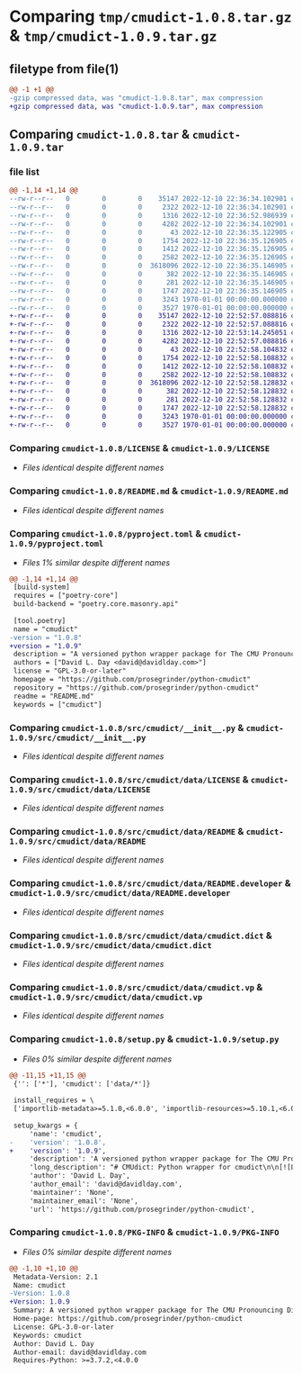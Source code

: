 # Comparing `tmp/cmudict-1.0.8.tar.gz` & `tmp/cmudict-1.0.9.tar.gz`

## filetype from file(1)

```diff
@@ -1 +1 @@
-gzip compressed data, was "cmudict-1.0.8.tar", max compression
+gzip compressed data, was "cmudict-1.0.9.tar", max compression
```

## Comparing `cmudict-1.0.8.tar` & `cmudict-1.0.9.tar`

### file list

```diff
@@ -1,14 +1,14 @@
--rw-r--r--   0        0        0    35147 2022-12-10 22:36:34.102901 cmudict-1.0.8/LICENSE
--rw-r--r--   0        0        0     2322 2022-12-10 22:36:34.102901 cmudict-1.0.8/README.md
--rw-r--r--   0        0        0     1316 2022-12-10 22:36:52.986939 cmudict-1.0.8/pyproject.toml
--rw-r--r--   0        0        0     4282 2022-12-10 22:36:34.102901 cmudict-1.0.8/src/cmudict/__init__.py
--rw-r--r--   0        0        0       43 2022-12-10 22:36:35.122905 cmudict-1.0.8/src/cmudict/data/.git
--rw-r--r--   0        0        0     1754 2022-12-10 22:36:35.126905 cmudict-1.0.8/src/cmudict/data/LICENSE
--rw-r--r--   0        0        0     1412 2022-12-10 22:36:35.126905 cmudict-1.0.8/src/cmudict/data/README
--rw-r--r--   0        0        0     2582 2022-12-10 22:36:35.126905 cmudict-1.0.8/src/cmudict/data/README.developer
--rw-r--r--   0        0        0  3618096 2022-12-10 22:36:35.146905 cmudict-1.0.8/src/cmudict/data/cmudict.dict
--rw-r--r--   0        0        0      382 2022-12-10 22:36:35.146905 cmudict-1.0.8/src/cmudict/data/cmudict.phones
--rw-r--r--   0        0        0      281 2022-12-10 22:36:35.146905 cmudict-1.0.8/src/cmudict/data/cmudict.symbols
--rw-r--r--   0        0        0     1747 2022-12-10 22:36:35.146905 cmudict-1.0.8/src/cmudict/data/cmudict.vp
--rw-r--r--   0        0        0     3243 1970-01-01 00:00:00.000000 cmudict-1.0.8/setup.py
--rw-r--r--   0        0        0     3527 1970-01-01 00:00:00.000000 cmudict-1.0.8/PKG-INFO
+-rw-r--r--   0        0        0    35147 2022-12-10 22:52:57.088816 cmudict-1.0.9/LICENSE
+-rw-r--r--   0        0        0     2322 2022-12-10 22:52:57.088816 cmudict-1.0.9/README.md
+-rw-r--r--   0        0        0     1316 2022-12-10 22:53:14.245051 cmudict-1.0.9/pyproject.toml
+-rw-r--r--   0        0        0     4282 2022-12-10 22:52:57.088816 cmudict-1.0.9/src/cmudict/__init__.py
+-rw-r--r--   0        0        0       43 2022-12-10 22:52:58.104832 cmudict-1.0.9/src/cmudict/data/.git
+-rw-r--r--   0        0        0     1754 2022-12-10 22:52:58.108832 cmudict-1.0.9/src/cmudict/data/LICENSE
+-rw-r--r--   0        0        0     1412 2022-12-10 22:52:58.108832 cmudict-1.0.9/src/cmudict/data/README
+-rw-r--r--   0        0        0     2582 2022-12-10 22:52:58.108832 cmudict-1.0.9/src/cmudict/data/README.developer
+-rw-r--r--   0        0        0  3618096 2022-12-10 22:52:58.128832 cmudict-1.0.9/src/cmudict/data/cmudict.dict
+-rw-r--r--   0        0        0      382 2022-12-10 22:52:58.128832 cmudict-1.0.9/src/cmudict/data/cmudict.phones
+-rw-r--r--   0        0        0      281 2022-12-10 22:52:58.128832 cmudict-1.0.9/src/cmudict/data/cmudict.symbols
+-rw-r--r--   0        0        0     1747 2022-12-10 22:52:58.128832 cmudict-1.0.9/src/cmudict/data/cmudict.vp
+-rw-r--r--   0        0        0     3243 1970-01-01 00:00:00.000000 cmudict-1.0.9/setup.py
+-rw-r--r--   0        0        0     3527 1970-01-01 00:00:00.000000 cmudict-1.0.9/PKG-INFO
```

### Comparing `cmudict-1.0.8/LICENSE` & `cmudict-1.0.9/LICENSE`

 * *Files identical despite different names*

### Comparing `cmudict-1.0.8/README.md` & `cmudict-1.0.9/README.md`

 * *Files identical despite different names*

### Comparing `cmudict-1.0.8/pyproject.toml` & `cmudict-1.0.9/pyproject.toml`

 * *Files 1% similar despite different names*

```diff
@@ -1,14 +1,14 @@
 [build-system]
 requires = ["poetry-core"]
 build-backend = "poetry.core.masonry.api"
 
 [tool.poetry]
 name = "cmudict"
-version = "1.0.8"
+version = "1.0.9"
 description = "A versioned python wrapper package for The CMU Pronouncing Dictionary data files."
 authors = ["David L. Day <david@davidlday.com>"]
 license = "GPL-3.0-or-later"
 homepage = "https://github.com/prosegrinder/python-cmudict"
 repository = "https://github.com/prosegrinder/python-cmudict"
 readme = "README.md"
 keywords = ["cmudict"]
```

### Comparing `cmudict-1.0.8/src/cmudict/__init__.py` & `cmudict-1.0.9/src/cmudict/__init__.py`

 * *Files identical despite different names*

### Comparing `cmudict-1.0.8/src/cmudict/data/LICENSE` & `cmudict-1.0.9/src/cmudict/data/LICENSE`

 * *Files identical despite different names*

### Comparing `cmudict-1.0.8/src/cmudict/data/README` & `cmudict-1.0.9/src/cmudict/data/README`

 * *Files identical despite different names*

### Comparing `cmudict-1.0.8/src/cmudict/data/README.developer` & `cmudict-1.0.9/src/cmudict/data/README.developer`

 * *Files identical despite different names*

### Comparing `cmudict-1.0.8/src/cmudict/data/cmudict.dict` & `cmudict-1.0.9/src/cmudict/data/cmudict.dict`

 * *Files identical despite different names*

### Comparing `cmudict-1.0.8/src/cmudict/data/cmudict.vp` & `cmudict-1.0.9/src/cmudict/data/cmudict.vp`

 * *Files identical despite different names*

### Comparing `cmudict-1.0.8/setup.py` & `cmudict-1.0.9/setup.py`

 * *Files 0% similar despite different names*

```diff
@@ -11,15 +11,15 @@
 {'': ['*'], 'cmudict': ['data/*']}
 
 install_requires = \
 ['importlib-metadata>=5.1.0,<6.0.0', 'importlib-resources>=5.10.1,<6.0.0']
 
 setup_kwargs = {
     'name': 'cmudict',
-    'version': '1.0.8',
+    'version': '1.0.9',
     'description': 'A versioned python wrapper package for The CMU Pronouncing Dictionary data files.',
     'long_description': "# CMUdict: Python wrapper for cmudict\n\n[![Latest PyPI version](https://img.shields.io/pypi/v/cmudict.svg)](https://pypi.python.org/pypi/cmudict)\n[![GitHub Workflow Status](https://github.com/prosegrinder/python-cmudict/workflows/Python%20CI/badge.svg?branch=main)](https://github.com/prosegrinder/python-cmudict/actions?query=workflow%3A%22Python+CI%22+branch%3Amain)\n\nCMUdict is a versioned python wrapper package for\n[The CMU Pronouncing Dictionary](https://github.com/cmusphinx/cmudict) data\nfiles. The main purpose is to expose the data with little or no assumption on\nhow it is to be used.\n\n## Installation\n\n`cmudict` is available on PyPI. Simply install it with `pip`:\n\n```bash\npip install cmudict\n```\n\n## Usage\n\nThe cmudict data set includes 4 data files: cmudict.dict, cmudict.phones,\ncmudict.symbols, and cmudict.vp. See\n[The CMU Pronouncing Dictionary](https://github.com/cmusphinx/cmudict) for\ndetails on the data. Chances are, if you're here, you already know what's in the\nfiles.\n\nEach file can be accessed through three functions, one which returns the raw\n(string) contents, one which returns a binary stream of the file, and one which\ndoes minimal processing of the file into an appropriate structure:\n\n```python\n>>> import cmudict\n\n>>> cmudict.dict() # Compatible with NLTK\n>>> cmudict.dict_string()\n>>> cmudict.dict_stream()\n\n>>> cmudict.phones()\n>>> cmudict.phones_string()\n>>> cmudict.phones_stream()\n\n>>> cmudict.symbols()\n>>> cmudict.symbols_string()\n>>> cmudict.symbols_stream()\n\n>>> cmudict.vp()\n>>> cmudict.vp_string()\n>>> cmudict.vp_stream()\n```\n\nThree additional functions are included to maintain compatibility with NLTK:\ncmudict.entries(), cmudict.raw(), and cmudict.words(). See the\n[nltk.corpus.reader.cmudict](http://www.nltk.org/_modules/nltk/corpus/reader/cmudict.html)\ndocumentation for details:\n\n```python\n>>> cmudict.entries() # Compatible with NLTK\n>>> cmudict.raw() # Compatible with NLTK\n>>> cmudict.words() # Compatible with NTLK\n```\n\nAnd finally, the license for the cmudict data set is available as well:\n\n```python\n>>> cmudict.license_string() # Returns the cmudict license as a string\n```\n\n## Credits\n\nBuilt on or modeled after the following open source projects:\n\n- [The CMU Pronouncing Dictionary](https://github.com/cmusphinx/cmudict)\n- [NLTK](https://github.com/nltk/nltk)\n",
     'author': 'David L. Day',
     'author_email': 'david@davidlday.com',
     'maintainer': 'None',
     'maintainer_email': 'None',
     'url': 'https://github.com/prosegrinder/python-cmudict',
```

### Comparing `cmudict-1.0.8/PKG-INFO` & `cmudict-1.0.9/PKG-INFO`

 * *Files 0% similar despite different names*

```diff
@@ -1,10 +1,10 @@
 Metadata-Version: 2.1
 Name: cmudict
-Version: 1.0.8
+Version: 1.0.9
 Summary: A versioned python wrapper package for The CMU Pronouncing Dictionary data files.
 Home-page: https://github.com/prosegrinder/python-cmudict
 License: GPL-3.0-or-later
 Keywords: cmudict
 Author: David L. Day
 Author-email: david@davidlday.com
 Requires-Python: >=3.7.2,<4.0.0
```

